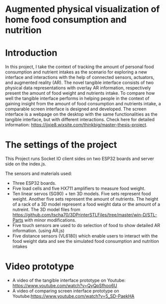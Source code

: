 # Augmented physical visualization of home food consumption and nutrition

# Introduction
In this project, I take the context of tracking the amount of personal food consumption and nutrient intakes as the scenario for exploring a new interface and interactions with the help of connected sensors, actuators, and augmented reality (AR). The novel tangible interface consists of two physical data representations with overlay AR information, respectively present the amount of food weight and nutrients intake. To compare how well the tangible interface performs in helping people in the context of gaining insight from the amount of food consumption and nutrients intake, a comparable screen interface is designed and developed. The screen interface is a webpage on the desktop with the same functionalities as the tangible interface, but with different interactions.
Check here for detailed information: https://jjxie8.wixsite.com/thinkbig/master-thesis-project.

# The settings of the project
This Project runs Socket IO client sides on two ESP32 boards and server side on the index.js.

The sensors and materials used:
- Three ESP32 boards. 
- Five load cells and five HX711 amplifiers to measure food weight.
- Ten linear servos (SG90) + ten 3D models. Five sets represent food weight. Another five sets represent the amount of nutrients. The height of a rack of a 3D model represent a food weight data or the amount of a nutreint. 
The 3D model files from https://github.com/tscha70/3DPrinterSTLFiles/tree/master/win-D/STL-Parts with minor modifications.
- Five touch sensors are used to do selection of food to show detailed AR information. (using AR.js) 
- Five distance sensors (VL6180) which enable users to interact with the food weight data and see the simulated food consumption and nutrition intakes 


# Video prototype
- A video of the tangible interface prototype on Youtube: https://www.youtube.com/watch?v=QyQpSfhoo6U
- A video of comparing screen interface prototype on Youtube:https://www.youtube.com/watch?v=5_SD-PaekHA
